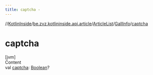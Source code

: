 ```yaml
---
title: captcha -
---
```

//[KotlinInside](../../../index.md)/[be.zvz.kotlininside.api.article](../../index.md)/[ArticleList](../index.md)/[GallInfo](index.md)/[captcha](captcha.md)



# captcha  
[jvm]  
Content  
val [captcha](captcha.md): [Boolean](https://kotlinlang.org/api/latest/jvm/stdlib/kotlin/-boolean/index.html)?  



